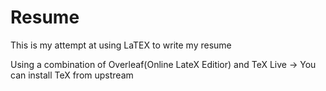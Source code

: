# Resume
This is my attempt at using LaTEX to write my resume

Using a combination of Overleaf(Online LateX Editior) and TeX Live  -> You can install TeX from upstream
